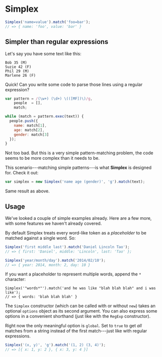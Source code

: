 # Simplex

```javascript
Simplex('name=value').match('foo=bar');
// => { name: 'foo', value: 'bar' }
```

## Simpler than regular expressions

Let's say you have some text like this:

    Bob 35 (M)
    Suzie 42 (F)
    Phil 29 (M)
    Marlene 26 (F)

Quick! Can you write some code to parse those lines using a regular expression?

```javascript
var pattern = /(\w+) (\d+) \(([MF])\)/g,
    people  = [],
    match;

while (match = pattern.exec(text)) {
  people.push({
    name: match[1],
    age: match[2],
    gender: match[3]
  });
}
```

Not too bad. But this is a very simple pattern-matching problem, the code seems
to be more complex than it needs to be.

This scenario---matching simple patterns---is what **Simplex** is designed for.
Check it out:

```javascript
var simplex = new Simplex('name age (gender)', 'g').match(text);
```

Same result as above.

## Usage

We've looked a couple of simple examples already. Here are a few more, with some
features we haven't already covered.

By default Simplex treats every word-like token as a *placeholder* to be matched
against a single word. So:

```javascript
Simplex('first middle last').match('Daniel Lincoln Tao');
// => { first: 'Daniel', middle: 'Lincoln', last: 'Tao' };

Simplex('year/month/day').match('2014/02/10');
// => { year: 2014, month: 2, day: 10 }
```

If you want a placeholder to represent multiple words, append the `*` character:

```
Simplex('"words*"').match('and he was like "blah blah blah" and i was like');
// => { words: 'blah blah blah' }
```

The `Simplex` constructor (which can be called with or without `new`) takes an
optional `options` object as its second argument. You can also express some
options in a convenient shorthand (just like with the `RegExp` constructor).

Right now the only meaningful option is `global`. Set to `true` to get *all*
matches from a string instead of the first match---just like with regular
expressions.

```javascript
Simplex('(x, y)', 'g').match('(1, 2) (3, 4)');
// => [{ x: 1, y: 2 }, { x: 3, y: 4 }]
```
